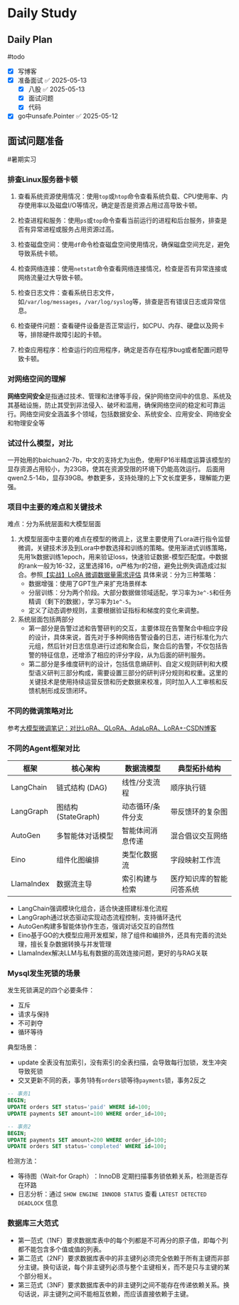 # Daily Study
## Daily Plan
#todo
- [x] 写博客
- [x] 准备面试 ✅ 2025-05-13
	- [x] 八股 ✅ 2025-05-13
	- [x] 面试问题
	- [x] 代码
- [x] go中unsafe.Pointer ✅ 2025-05-12
## 面试问题准备
#暑期实习 

### 排查Linux服务器卡顿


1. 查看系统资源使用情况：使用`top`或`htop`命令查看系统负载、CPU使用率、内存使用率以及磁盘I/O等情况，确定是否是资源占用过高导致卡顿。
    
2. 检查进程和服务：使用`ps`或`top`命令查看当前运行的进程和后台服务，排查是否有异常进程或服务占用资源过高。
    
3. 检查磁盘空间：使用`df`命令检查磁盘空间使用情况，确保磁盘空间充足，避免导致系统卡顿。
    
4. 检查网络连接：使用`netstat`命令查看网络连接情况，检查是否有异常连接或网络流量过大导致卡顿。
    
5. 检查日志文件：查看系统日志文件，如`/var/log/messages`，`/var/log/syslog`等，排查是否有错误日志或异常信息。
    
6. 检查硬件问题：查看硬件设备是否正常运行，如CPU、内存、硬盘以及网卡等，排除硬件故障引起的卡顿。
    
7. 检查应用程序：检查运行的应用程序，确定是否存在程序bug或者配置问题导致卡顿。

### 对网络空间的理解
**网络空间安全**是指通过技术、管理和法律等手段，保护网络空间中的信息、系统及其基础设施，防止其受到非法侵入、破坏和滥用，确保网络空间的稳定和可靠运行。网络空间安全涵盖多个领域，包括数据安全、系统安全、应用安全、网络安全和物理安全等

### 试过什么模型，对比
一开始用的baichuan2-7b，中文的支持尤为出色，使用FP16半精度运算该模型的显存资源占用较小，为23GB，使其在资源受限的环境下仍能高效运行。
后面用qwen2.5-14b，显存39GB。参数更多，支持处理的上下文长度更多，理解能力更强。
### 项目中主要的难点和关键技术
难点：分为系统层面和大模型层面

1. 大模型层面中主要的难点在模型的微调上，这里主要使用了Lora进行指令监督微调，关键技术涉及到Lora中参数选择和训练的策略。使用渐进式训练策略，先用1k数据训练1epoch，用来验证loss，快速验证数据-模型匹配度。中数据的rank一般为16-32，这里选择16，α严格为r的2倍，避免比例失调造成过拟合。参照[【实战】LoRA 微调数据量需求评估](https://mp.weixin.qq.com/s?__biz=MzU3MDQ0NTk5Nw==&mid=2247483771&idx=1&sn=cf391bf40a2cc3bd0efa942a95a4c23f&chksm=fd6411d7494c258979fb3050c47c7e0e6333f74931d8d3010bef34727f4e20fbad8bdef8cb9c#rd)
   具体来说：分为三种策略：
   - 数据增强：使用了GPT生产来扩充场景样本
   - 分层训练：分为两个阶段。大部分数据做领域适配，学习率为`3e^-5`和任务精调（剩下的数据），学习率为`1e^-5`。
   - 定义了动态调参规则，主要根据验证指标和梯度的变化来调整。
1. 系统层面包括两部分
	- 第一部分是告警过滤和告警研判的交互，主要体现在告警聚合中相应字段的设计，具体来说，首先对于多种网络告警设备的日志，进行标准化为六元组，然后针对日志信息进行过滤和聚合后，聚合后的告警，不仅包括告警的特征信息，还增添了相应的评分字段，从为后面的研判服务。
	- 第二部分是多维度研判的设计，包括信息熵研判、自定义规则研判和大模型语义研判三部分构成，需要设置三部分的研判评分规则和权重。这里的关键技术是使用持续运营反馈和历史数据来校准，同时加入人工审核和反馈机制形成反馈闭环。


### 不同的微调策略对比

参考[大模型微调笔记：对比LoRA、QLoRA、AdaLoRA、LoRA+-CSDN博客](https://blog.csdn.net/weixin_44240478/article/details/145764251)

### 不同的Agent框架对比

| 框架​​          | ​​核心架构​​         | ​​数据流模型​​ | ​​典型拓扑结构​​   |
| ------------- | ---------------- | --------- | ------------ |
| ​​LangChain​​ | 链式结构 (DAG)       | 线性/分支流程   | 顺序执行链        |
| ​​LangGraph​​ | 图结构 (StateGraph) | 动态循环/条件分支 | 带反馈环的复杂图     |
| ​​AutoGen​​   | 多智能体对话模型         | 智能体间消息传递  | 混合倡议交互网络     |
| ​​Eino​​      | 组件化图编排           | 类型化数据流    | 字段映射工作流      |
| LlamaIndex    | 数据流主导            | 索引构建与检索   | 医疗知识库的智能问答系统 |
- LangChain强调​​模块化组合​​，适合快速搭建标准化流程
- LangGraph通过​​状态驱动​​实现动态流程控制，支持循环迭代
- AutoGen构建​​多智能体协作生态​​，强调对话交互的自然性
- Eino基于GO的大模型应用开发框架，​​除了组件和编排外，还具有完善的流处理​​，擅长复杂数据转换与并发管理
- LlamaIndex解决LLM与私有数据的高效连接问题，更好的与RAG关联

### Mysql发生死锁的场景
发生死锁满足的四个必要条件：
- 互斥
- 请求与保持
- 不可剥夺
- 循环等待

典型场景：
- update 全表没有加索引，没有索引的全表扫描，会导致每行加锁，发生冲突导致死锁
- 交叉更新不同的表，事务1持有`orders`锁等待`payments`锁，事务2反之
```SQL
-- 事务1
BEGIN;
UPDATE orders SET status='paid' WHERE id=100;
UPDATE payments SET amount=100 WHERE order_id=100;

-- 事务2
BEGIN;
UPDATE payments SET amount=200 WHERE order_id=100;
UPDATE orders SET status='completed' WHERE id=100;


```

检测方法：
- 等待图（Wait-for Graph）​：InnoDB 定期扫描事务锁依赖关系，检测是否存在环路
- ​日志分析​：通过 `SHOW ENGINE INNODB STATUS` 查看 `LATEST DETECTED DEADLOCK` 信息

### 数据库三大范式
- 第一范式（1NF）要求数据库表中的每个列都是不可再分的原子值，即每个列都不能包含多个值或值的列表。
- 第二范式（2NF）要求数据库表中的非主键列必须完全依赖于所有主键而非部分主键。换句话说，每个非主键列必须与整个主键相关，而不是只与主键的某个部分相关。
- 第三范式（3NF）要求数据库表中的非主键列之间不能存在传递依赖关系。换句话说，非主键列之间不能相互依赖，而应该直接依赖于主键。